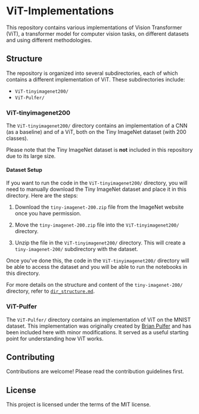# ViT-Implementations

This repository contains various implementations of Vision Transformer (ViT), a transformer model for computer vision tasks, on different datasets and using different methodologies.

## Structure

The repository is organized into several subdirectories, each of which contains a different implementation of ViT. These subdirectories include:

- `ViT-tinyimagenet200/`
- `ViT-Pulfer/`

### ViT-tinyimagenet200

The `ViT-tinyimagenet200/` directory contains an implementation of a CNN (as a baseline) and of a ViT, both on the Tiny ImageNet dataset (with 200 classes). 

Please note that the Tiny ImageNet dataset is **not** included in this repository due to its large size. 

#### Dataset Setup

If you want to run the code in the `ViT-tinyimagenet200/` directory, you will need to manually download the Tiny ImageNet dataset and place it in this directory. Here are the steps:

1. Download the `tiny-imagenet-200.zip` file from the ImageNet website once you have permission.

2. Move the `tiny-imagenet-200.zip` file into the `ViT-tinyimagenet200/` directory.

3. Unzip the file in the `ViT-tinyimagenet200/` directory. This will create a `tiny-imagenet-200/` subdirectory with the dataset.

Once you've done this, the code in the `ViT-tinyimagenet200/` directory will be able to access the dataset and you will be able to run the notebooks in this directory.

For more details on the structure and content of the `tiny-imagenet-200/` directory, refer to [`dir_structure.md`](ViT-tinyimagenet200/dir_structure.md).

### ViT-Pulfer

The `ViT-Pulfer/` directory contains an implementation of ViT on the MNIST dataset. This implementation was originally created by [Brian Pulfer](https://github.com/BrianPulfer) and has been included here with minor modifications. It served as a useful starting point for understanding how ViT works.

## Contributing

Contributions are welcome! Please read the contribution guidelines first.

## License

This project is licensed under the terms of the MIT license.
